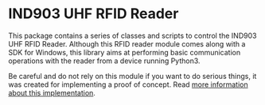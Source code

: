# IND903 UHF RFID Reader

This package contains a series of classes and scripts to control the IND903 UHF RFID Reader. Although this RFID reader module comes along with a SDK for Windows, this library aims at performing basic communication operations with the reader from a device running Python3.

Be careful and do not rely on this module if you want to do serious things, it was created for implementing a proof of concept. Read [more information about this implementation](https://github.com/espinr/activioty/blob/master/docs/checkpoints/rfid-reader-python/rfid-python.md). 